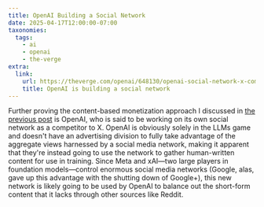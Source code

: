 ```yaml
---
title: OpenAI Building a Social Network
date: 2025-04-17T12:00:00-07:00
taxonomies:
  tags:
    - ai
    - openai
    - the-verge
extra:
  link:
    url: https://theverge.com/openai/648130/openai-social-network-x-competitor
    title: OpenAI is building a social network
---
```


Further proving the content-based monetization approach I discussed in [the previous post](/blog/xai-acquires-x) is OpenAI, who is said to be working on its own social network as a competitor to X. OpenAI is obviously solely in the LLMs game and doesn't have an advertising division to fully take advantage of the aggregate views harnessed by a social media network, making it apparent that they're instead going to use the network to gather human-written content for use in training. Since Meta and xAI—two large players in foundation models—control enormous social media networks (Google, alas, gave up this advantage with the shutting down of Google+), this new network is likely going to be used by OpenAI to balance out the short-form content that it lacks through other sources like Reddit.
